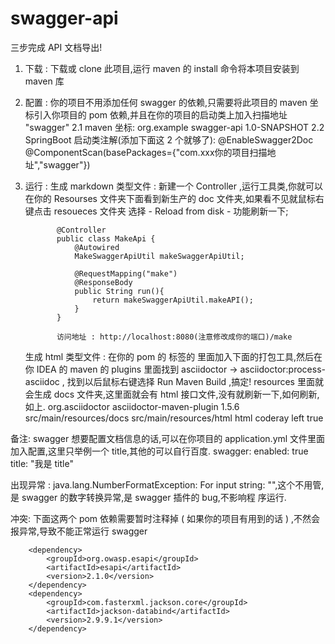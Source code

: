 # swagger-api
三步完成 API 文档导出!
1. 下载 : 下载或 clone 此项目,运行 maven 的 install 命令将本项目安装到 maven 库
2. 配置 : 你的项目不用添加任何 swagger 的依赖,只需要将此项目的 maven 坐标引入你项目的 pom 依赖,并且在你的项目的启动类上加入扫描地址 "swagger"
    2.1 maven 坐标:
    		<dependency>
			<groupId>org.example</groupId>
			<artifactId>swagger-api</artifactId>
			<version>1.0-SNAPSHOT</version>
		</dependency>
    2.2 SpringBoot 启动类注解(添加下面这 2 个就够了):
          @EnableSwagger2Doc
          @ComponentScan(basePackages={"com.xxx你的项目扫描地址","swagger"})
3. 运行 : 
      生成 markdown 类型文件 : 新建一个 Controller ,运行工具类,你就可以在你的 Resourses 文件夹下面看到新生产的 doc 文件夹,如果看不见就鼠标右键点击 resoueces 文件夹
                             选择 - Reload from disk - 功能刷新一下;
                             
              @Controller
              public class MakeApi {
                  @Autowired
                  MakeSwaggerApiUtil makeSwaggerApiUtil;

                  @RequestMapping("make")
                  @ResponseBody
                  public String run(){
                      return makeSwaggerApiUtil.makeAPI();
                  }
              }
              
              访问地址 : http://localhost:8080(注意修改成你的端口)/make
                             
      生成   html   类型文件 : 在你的 pom 的 <build> 标签的<plugins> 里面加入下面的打包工具,然后在你 IDEA 的 maven 的 plugins 里面找到 asciidoctor -> asciidoctor:process-asciidoc , 
                             找到以后鼠标右键选择 Run Maven Build ,搞定! resources 里面就会生成 docs 文件夹,这里面就会有 html 接口文件,没有就刷新一下,如何刷新,如上. 
            <plugin>
                <groupId>org.asciidoctor</groupId>
                <artifactId>asciidoctor-maven-plugin</artifactId>
                <version>1.5.6</version>
                <configuration>
                    <!--asciidoc文件目录-->
                    <sourceDirectory>src/main/resources/docs</sourceDirectory>
                    <!---生成html的路径-->
                    <outputDirectory>src/main/resources/html</outputDirectory>
                    <backend>html</backend>
                    <sourceHighlighter>coderay</sourceHighlighter>
                    <attributes>
                        <!--导航栏在左-->
                        <toc>left</toc>
                        <!--显示层级数-->
                        <!--<toclevels>3</toclevels>-->
                        <!--自动打数字序号-->
                        <sectnums>true</sectnums>
                    </attributes>
                </configuration>
            </plugin>
            
 备注: 
 swagger 想要配置文档信息的话,可以在你项目的 application.yml 文件里面加入配置,这里只举例一个 title,其他的可以自行百度.
 swagger:
  enabled: true
  title: "我是 title"
  
 出现异常 : java.lang.NumberFormatException: For input string: "",这个不用管,是 swagger 的数字转换异常,是 swagger 插件的 bug,不影响程            序运行.
 
 冲突:
    下面这两个 pom 依赖需要暂时注释掉 ( 如果你的项目有用到的话 ) ,不然会报异常,导致不能正常运行 swagger
        
	
		<dependency>
			<groupId>org.owasp.esapi</groupId>
			<artifactId>esapi</artifactId>
			<version>2.1.0</version>
		</dependency>
		<dependency>
			<groupId>com.fasterxml.jackson.core</groupId>
			<artifactId>jackson-databind</artifactId>
			<version>2.9.9.1</version>
		</dependency>
            
            
            
            
            
            
            
            
            
            
            
            
            
            
            
            
